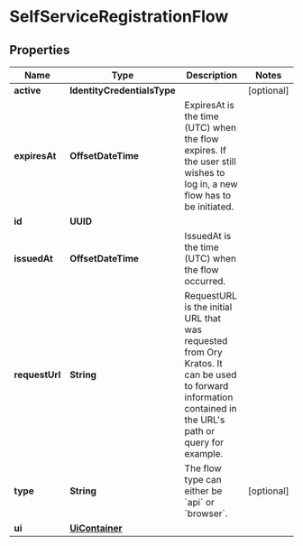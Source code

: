 

# SelfServiceRegistrationFlow


## Properties

Name | Type | Description | Notes
------------ | ------------- | ------------- | -------------
**active** | **IdentityCredentialsType** |  |  [optional]
**expiresAt** | **OffsetDateTime** | ExpiresAt is the time (UTC) when the flow expires. If the user still wishes to log in, a new flow has to be initiated. | 
**id** | **UUID** |  | 
**issuedAt** | **OffsetDateTime** | IssuedAt is the time (UTC) when the flow occurred. | 
**requestUrl** | **String** | RequestURL is the initial URL that was requested from Ory Kratos. It can be used to forward information contained in the URL&#39;s path or query for example. | 
**type** | **String** | The flow type can either be &#x60;api&#x60; or &#x60;browser&#x60;. |  [optional]
**ui** | [**UiContainer**](UiContainer.md) |  | 




